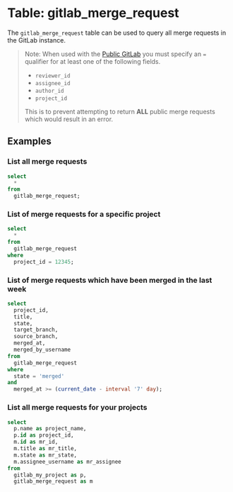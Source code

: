 # Table: gitlab_merge_request

The `gitlab_merge_request` table can be used to query all merge requests in the GitLab instance.

> Note: When used with the [Public GitLab](https://gitlab.com) you must specify an `=` qualifier for at least one of the following fields.
> - `reviewer_id`
> - `assignee_id`
> - `author_id`
> - `project_id`
>
> This is to prevent attempting to return **ALL** public merge requests which would result in an error.

## Examples

### List all merge requests

```sql
select
  *
from
  gitlab_merge_request;
```

### List of merge requests for a specific project

```sql
select
  *
from
  gitlab_merge_request
where
  project_id = 12345;
```

### List of merge requests which have been merged in the last week

```sql
select
  project_id,
  title,
  state,
  target_branch,
  source_branch,
  merged_at,
  merged_by_username
from
  gitlab_merge_request
where
  state = 'merged'
and
  merged_at >= (current_date - interval '7' day);
```

### List all merge requests for your projects

```sql
select
  p.name as project_name,
  p.id as project_id,
  m.id as mr_id,
  m.title as mr_title,
  m.state as mr_state,
  m.assignee_username as mr_assignee
from
  gitlab_my_project as p,
  gitlab_merge_request as m
```
